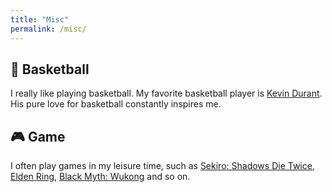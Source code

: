 ```yaml
---
title: "Misc"
permalink: /misc/
---
```


## 🏀 Basketball
I really like playing basketball. My favorite basketball player is [Kevin Durant](https://x.com/KDTrey5). His pure love for basketball constantly inspires me. 

## 🎮 Game
I often play games in my leisure time, such as [Sekiro: Shadows Die Twice](https://en.wikipedia.org/wiki/Sekiro:_Shadows_Die_Twice), [Elden Ring](https://en.wikipedia.org/wiki/Elden_Ring), [Black Myth: Wukong](https://en.wikipedia.org/wiki/Black_Myth:_Wukong) and so on. 